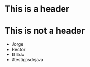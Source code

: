 # This is a header
# This is not a header

<ul>
  <li>Jorge</li>
  <li>Hector</li>
  <li>El Edo</li>
  
  
  
  
  
  
  
  
  
  
  
   <li>#testigosdejava</li>
<ul>
